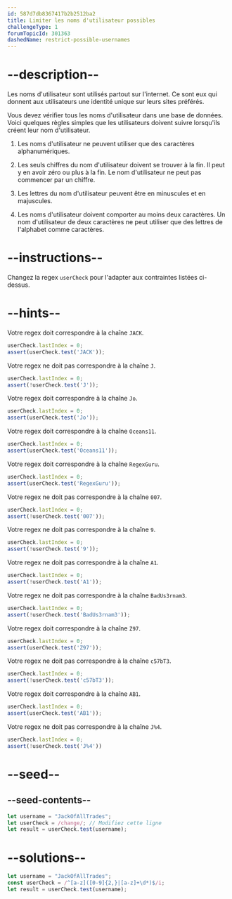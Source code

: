 ```yaml
---
id: 587d7db8367417b2b2512ba2
title: Limiter les noms d'utilisateur possibles
challengeType: 1
forumTopicId: 301363
dashedName: restrict-possible-usernames
---
```


# --description--

Les noms d'utilisateur sont utilisés partout sur l'internet. Ce sont eux qui donnent aux utilisateurs une identité unique sur leurs sites préférés.

Vous devez vérifier tous les noms d'utilisateur dans une base de données. Voici quelques règles simples que les utilisateurs doivent suivre lorsqu'ils créent leur nom d'utilisateur.

1) Les noms d'utilisateur ne peuvent utiliser que des caractères alphanumériques.

2) Les seuls chiffres du nom d'utilisateur doivent se trouver à la fin. Il peut y en avoir zéro ou plus à la fin. Le nom d'utilisateur ne peut pas commencer par un chiffre.

3) Les lettres du nom d'utilisateur peuvent être en minuscules et en majuscules.

4) Les noms d'utilisateur doivent comporter au moins deux caractères. Un nom d'utilisateur de deux caractères ne peut utiliser que des lettres de l'alphabet comme caractères.

# --instructions--

Changez la regex `userCheck` pour l'adapter aux contraintes listées ci-dessus.

# --hints--

Votre regex doit correspondre à la chaîne `JACK`.

```js
userCheck.lastIndex = 0;
assert(userCheck.test('JACK'));
```

Votre regex ne doit pas correspondre à la chaîne `J`.

```js
userCheck.lastIndex = 0;
assert(!userCheck.test('J'));
```

Votre regex doit correspondre à la chaîne `Jo`.

```js
userCheck.lastIndex = 0;
assert(userCheck.test('Jo'));
```

Votre regex doit correspondre à la chaîne `Oceans11`.

```js
userCheck.lastIndex = 0;
assert(userCheck.test('Oceans11'));
```

Votre regex doit correspondre à la chaîne `RegexGuru`.

```js
userCheck.lastIndex = 0;
assert(userCheck.test('RegexGuru'));
```

Votre regex ne doit pas correspondre à la chaîne `007`.

```js
userCheck.lastIndex = 0;
assert(!userCheck.test('007'));
```

Votre regex ne doit pas correspondre à la chaîne `9`.

```js
userCheck.lastIndex = 0;
assert(!userCheck.test('9'));
```

Votre regex ne doit pas correspondre à la chaîne `A1`.

```js
userCheck.lastIndex = 0;
assert(!userCheck.test('A1'));
```

Votre regex ne doit pas correspondre à la chaîne `BadUs3rnam3`.

```js
userCheck.lastIndex = 0;
assert(!userCheck.test('BadUs3rnam3'));
```

Votre regex doit correspondre à la chaîne `Z97`.

```js
userCheck.lastIndex = 0;
assert(userCheck.test('Z97'));
```

Votre regex ne doit pas correspondre à la chaîne `c57bT3`.

```js
userCheck.lastIndex = 0;
assert(!userCheck.test('c57bT3'));
```

Votre regex doit correspondre à la chaîne `AB1`.

```js
userCheck.lastIndex = 0;
assert(userCheck.test('AB1'));
```

Votre regex ne doit pas correspondre à la chaîne `J%4`.

```js
userCheck.lastIndex = 0;
assert(!userCheck.test('J%4'))
```

# --seed--

## --seed-contents--

```js
let username = "JackOfAllTrades";
let userCheck = /change/; // Modifiez cette ligne
let result = userCheck.test(username);
```

# --solutions--

```js
let username = "JackOfAllTrades";
const userCheck = /^[a-z]([0-9]{2,}|[a-z]+\d*)$/i;
let result = userCheck.test(username);
```
